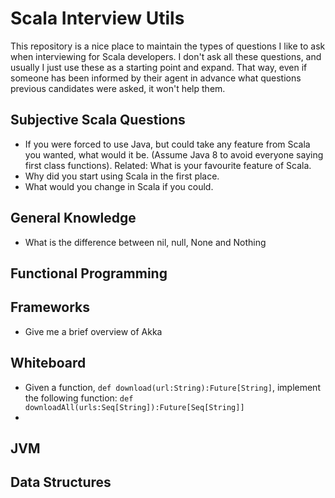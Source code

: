 # Scala Interview Utils

This repository is a nice place to maintain the types of questions I like to ask when interviewing for Scala developers. I don't ask all these questions, and usually I just use these as a starting point and expand. That way, even if someone has been informed by their agent in advance what questions previous candidates were asked, it won't help them.

## Subjective Scala Questions
* If you were forced to use Java, but could take any feature from Scala you wanted, what would it be. (Assume Java 8 to avoid everyone saying first class functions). Related: What is your favourite feature of Scala.
* Why did you start using Scala in the first place.
* What would you change in Scala if you could.

## General Knowledge
* What is the difference between nil, null, None and Nothing

## Functional Programming

## Frameworks
* Give me a brief overview of Akka

## Whiteboard
* Given a function, `def download(url:String):Future[String]`, implement the following function: `def downloadAll(urls:Seq[String]):Future[Seq[String]]`
* 

## JVM

## Data Structures
